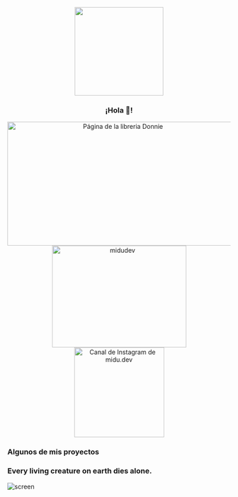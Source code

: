<p align="center" width="300">
   <img align="center" width="200" src="https://64.media.tumblr.com/5d0f2320c3f5579689e996b8f38d8764/1aaf421b00737d96-41/s540x810/a11e5bf5d5a5c469ef8369a00b87c98361b97003.gif" />
   <h3 align="center">¡Hola 🐼! </h3>
</p>

<p align="center">
   <a href="library-astro-gamma.vercel.app" target="blank">
    <img align="center" src="https://vercel.com/_next/image?url=%2Fapi%2Fscreenshot%3Fdark%3D1%26deploymentId%3Ddpl_E1bMvBbmrGwb6MeHckdW4wdV79bF%26teamId%3Ddonniedark0-maxs-projects%26withStatus%3D1&w=1920&q=75&dpl=dpl_91DT5DcdMCfbFTUB8xNN7tsLPZRR" alt="Página de la libreria Donnie" height="280px" width="506px" />
  </a>
  <span style="width: 8px;"> </span>
   <a href="space-x-api-five.vercel.app" target="blank">
    <img align="center" src="https://vercel.com/_next/image?url=%2Fapi%2Fscreenshot%3Fdark%3D1%26deploymentId%3Ddpl_BAEp7UgMx2B1k5D62q91NyzZFMri%26teamId%3Ddonniedark0-maxs-projects%26withStatus%3D1&w=1920&q=75&dpl=dpl_91DT5DcdMCfbFTUB8xNN7tsLPZRR" alt="midudev" height="230px" width="303px" />
  </a>
  <span style="width: 8px;"> </span>
  <a href="play-pixel-red.vercel.app" target="blank">
    <img align="center" src="https://vercel.com/_next/image?url=%2Fapi%2Fscreenshot%3Fdark%3D1%26deploymentId%3Ddpl_4cdmWi7zxZH7yvWkEF6dxc7NgGB7%26teamId%3Ddonniedark0-maxs-projects%26withStatus%3D1&w=1920&q=75&dpl=dpl_91DT5DcdMCfbFTUB8xNN7tsLPZRR" alt="Canal de Instagram de midu.dev" height="203px" width="203px" />
  </a>
</p>

### Algunos de mis proyectos


### Every living creature on earth dies alone.
![screen](https://64.media.tumblr.com/5c6af169c0b1080e4beb7aa53fb53a02/93cf50ec73d5b146-68/s540x810/4d235ff16aefcb353035a943e4510279925c9d82.gif)
